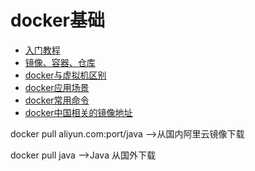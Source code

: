 # docker基础

* [入门教程](/dockerji-chu/ru-men-jiao-cheng.md)
* [镜像、容器、仓库](/dockerji-chu/jing-xiang-3001-rong-qi-3001-cang-ku.md)
* [docker与虚拟机区别](/dockerji-chu/dockeryu-xu-ni-ji-qu-bie.md)
* [docker应用场景](/dockerji-chu/dockerying-yong-chang-jing.md)
* [docker常用命令](/dockerji-chu/dockerchang-yong-ming-ling.md)
* [docker中国相关的镜像地址](/dockerji-chu/dockerzhong-guo-xiang-guan-de-jing-xiang-di-zhi.md)

docker pull aliyun.com:port/java  ——&gt;从国内阿里云镜像下载

docker pull java ——&gt;Java 从国外下载

